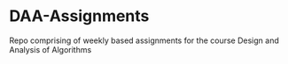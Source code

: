 # DAA-Assignments
Repo comprising of weekly based assignments for the course Design and Analysis of Algorithms
